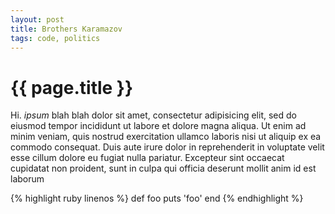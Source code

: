 ```yaml
---
layout: post
title: Brothers Karamazov
tags: code, politics
---
```


{{ page.title }}
================

Hi. *ipsum* blah blah dolor sit amet, consectetur adipisicing elit, sed do eiusmod tempor incididunt ut labore et dolore magna aliqua. Ut enim ad minim veniam, quis nostrud exercitation ullamco laboris nisi ut aliquip ex ea commodo consequat. Duis aute irure dolor in reprehenderit in voluptate velit esse cillum dolore eu fugiat nulla pariatur. Excepteur sint occaecat cupidatat non proident, sunt in culpa qui officia deserunt mollit anim id est laborum

{% highlight ruby linenos %}
def foo
  puts 'foo'
end
{% endhighlight %}
